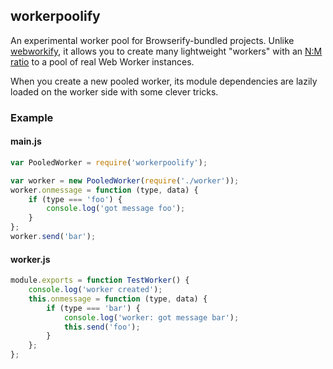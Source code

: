 ## workerpoolify

An experimental worker pool for Browserify-bundled projects.
Unlike [webworkify](https://github.com/substack/webworkify),
it allows you to create many lightweight "workers"
with an <a href="https://en.wikipedia.org/wiki/Thread_(computing)#M:N_.28hybrid_threading.29">N:M ratio</a>
to a pool of real Web Worker instances.

When you create a new pooled worker,
its module dependencies are lazily loaded on the worker side with some clever tricks.

### Example

#### main.js

```js
var PooledWorker = require('workerpoolify');

var worker = new PooledWorker(require('./worker'));
worker.onmessage = function (type, data) {
    if (type === 'foo') {
        console.log('got message foo');
    }
};
worker.send('bar');
```

#### worker.js

```js
module.exports = function TestWorker() {
    console.log('worker created');
    this.onmessage = function (type, data) {
        if (type === 'bar') {
            console.log('worker: got message bar');
            this.send('foo');
        }
    };
};
